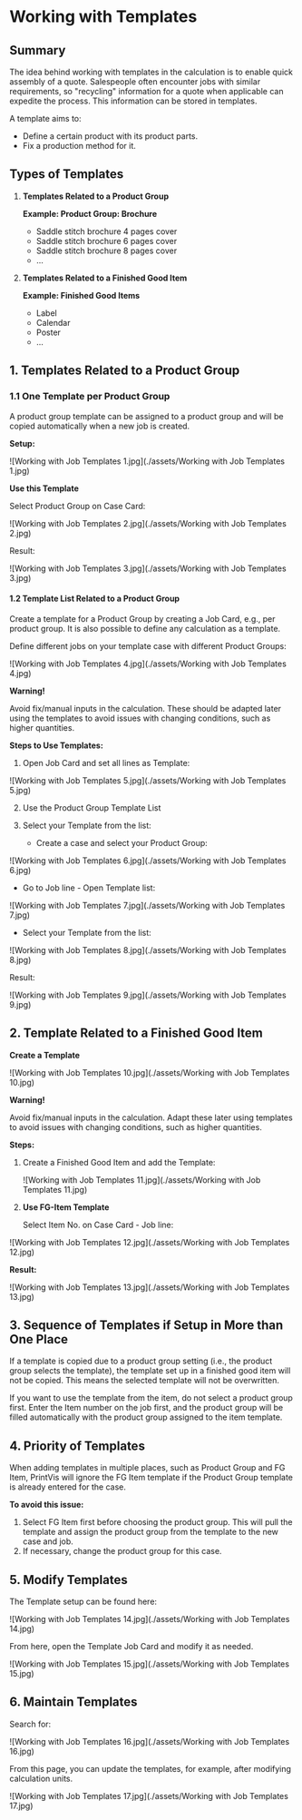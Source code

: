 # Working with Templates


## Summary

The idea behind working with templates in the calculation is to enable quick assembly of a quote. Salespeople often encounter jobs with similar requirements, so "recycling" information for a quote when applicable can expedite the process. This information can be stored in templates.

A template aims to:

- Define a certain product with its product parts.
- Fix a production method for it.

## Types of Templates

1. **Templates Related to a Product Group**

   **Example: Product Group: Brochure**
   - Saddle stitch brochure 4 pages cover
   - Saddle stitch brochure 6 pages cover
   - Saddle stitch brochure 8 pages cover
   - …

2. **Templates Related to a Finished Good Item**

   **Example: Finished Good Items**
   - Label
   - Calendar
   - Poster
   - …

## 1. Templates Related to a Product Group

### 1.1 One Template per Product Group

A product group template can be assigned to a product group and will be copied automatically when a new job is created.

**Setup:**

![Working with Job Templates 1.jpg](./assets/Working with Job Templates 1.jpg)


  **Use this Template**

 Select Product Group on Case Card:

![Working with Job Templates 2.jpg](./assets/Working with Job Templates 2.jpg)

Result:

![Working with Job Templates 3.jpg](./assets/Working with Job Templates 3.jpg)


#### 1.2 Template List Related to a Product Group

Create a template for a Product Group by creating a Job Card, e.g., per product group. It is also possible to define any calculation as a template.

Define different jobs on your template case with different Product Groups:

![Working with Job Templates 4.jpg](./assets/Working with Job Templates 4.jpg)

**Warning!**

Avoid fix/manual inputs in the calculation. These should be adapted later using the templates to avoid issues with changing conditions, such as higher quantities.

**Steps to Use Templates:**

1. Open Job Card and set all lines as Template:

![Working with Job Templates 5.jpg](./assets/Working with Job Templates 5.jpg)

2. Use the Product Group Template List

3. Select your Template from the list:

   - Create a case and select your Product Group:

![Working with Job Templates 6.jpg](./assets/Working with Job Templates 6.jpg)

   - Go to Job line - Open Template list:

![Working with Job Templates 7.jpg](./assets/Working with Job Templates 7.jpg)

   - Select your Template from the list:

![Working with Job Templates 8.jpg](./assets/Working with Job Templates 8.jpg)

Result:

![Working with Job Templates 9.jpg](./assets/Working with Job Templates 9.jpg)


## 2. Template Related to a Finished Good Item

 **Create a Template**

![Working with Job Templates 10.jpg](./assets/Working with Job Templates 10.jpg)

**Warning!**

Avoid fix/manual inputs in the calculation. Adapt these later using templates to avoid issues with changing conditions, such as higher quantities.


**Steps:**

1. Create a Finished Good Item and add the Template:

   ![Working with Job Templates 11.jpg](./assets/Working with Job Templates 11.jpg)

2. **Use FG-Item Template**

   Select Item No. on Case Card - Job line:

![Working with Job Templates 12.jpg](./assets/Working with Job Templates 12.jpg)

**Result:**

![Working with Job Templates 13.jpg](./assets/Working with Job Templates 13.jpg)

## 3. Sequence of Templates if Setup in More than One Place

If a template is copied due to a product group setting (i.e., the product group selects the template), the template set up in a finished good item will not be copied. This means the selected template will not be overwritten.

If you want to use the template from the item, do not select a product group first. Enter the Item number on the job first, and the product group will be filled automatically with the product group assigned to the item template.

## 4. Priority of Templates

When adding templates in multiple places, such as Product Group and FG Item, PrintVis will ignore the FG Item template if the Product Group template is already entered for the case.

**To avoid this issue:**

1. Select FG Item first before choosing the product group. This will pull the template and assign the product group from the template to the new case and job.
2. If necessary, change the product group for this case.

## 5. Modify Templates

The Template setup can be found here:

![Working with Job Templates 14.jpg](./assets/Working with Job Templates 14.jpg)

From here, open the Template Job Card and modify it as needed.

![Working with Job Templates 15.jpg](./assets/Working with Job Templates 15.jpg)

## 6. Maintain Templates

Search for:

![Working with Job Templates 16.jpg](./assets/Working with Job Templates 16.jpg)

From this page, you can update the templates, for example, after modifying calculation units.

![Working with Job Templates 17.jpg](./assets/Working with Job Templates 17.jpg)
